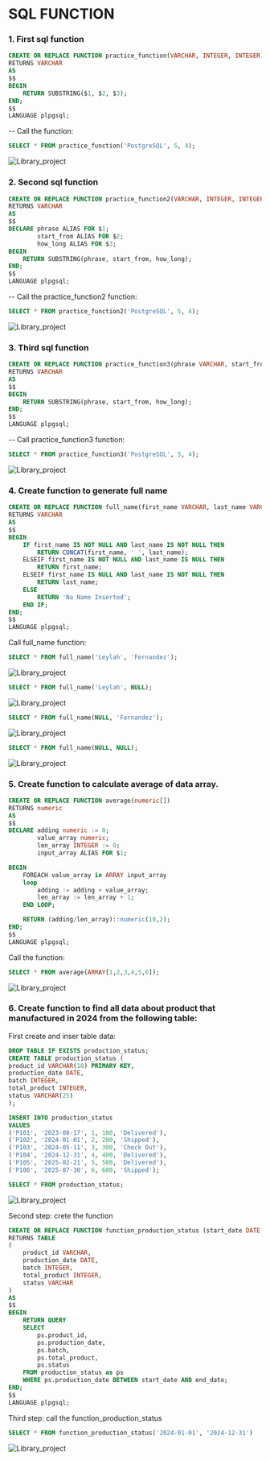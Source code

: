# SQL FUNCTION

### 1. First sql function

```sql
CREATE OR REPLACE FUNCTION practice_function(VARCHAR, INTEGER, INTEGER)
RETURNS VARCHAR
AS
$$
BEGIN
	RETURN SUBSTRING($1, $2, $3);
END;
$$
LANGUAGE plpgsql;
```

-- Call the function:
```sql
SELECT * FROM practice_function('PostgreSQL', 5, 4);
```

![Library_project](https://github.com/imdwipayana/PostgreSQL/blob/main/SQL%20Intermediate/SQL%20Function/image/number1.png)

### 2. Second sql function

```sql
CREATE OR REPLACE FUNCTION practice_function2(VARCHAR, INTEGER, INTEGER)
RETURNS VARCHAR
AS
$$
DECLARE phrase ALIAS FOR $1;
		start_from ALIAS FOR $2;
		how_long ALIAS FOR $3;
BEGIN
	RETURN SUBSTRING(phrase, start_from, how_long);
END;
$$
LANGUAGE plpgsql;
```

-- Call the practice_function2 function:
```sql
SELECT * FROM practice_function2('PostgreSQL', 5, 4);
```

![Library_project](https://github.com/imdwipayana/PostgreSQL/blob/main/SQL%20Intermediate/SQL%20Function/image/number2.png)

### 3. Third sql function

```sql
CREATE OR REPLACE FUNCTION practice_function3(phrase VARCHAR, start_from INTEGER, how_long INTEGER)
RETURNS VARCHAR
AS
$$
BEGIN
	RETURN SUBSTRING(phrase, start_from, how_long);
END;
$$
LANGUAGE plpgsql;
```

-- Call practice_function3 function:
```sql
SELECT * FROM practice_function3('PostgreSQL', 5, 4);
```

![Library_project](https://github.com/imdwipayana/PostgreSQL/blob/main/SQL%20Intermediate/SQL%20Function/image/number3.png)

### 4. Create function to generate full name

```sql
CREATE OR REPLACE FUNCTION full_name(first_name VARCHAR, last_name VARCHAR)
RETURNS VARCHAR
AS
$$
BEGIN
	IF first_name IS NOT NULL AND last_name IS NOT NULL THEN
		RETURN CONCAT(first_name, ' ', last_name);
	ELSEIF first_name IS NOT NULL AND last_name IS NULL THEN
		RETURN first_name;
	ELSEIF first_name IS NULL AND last_name IS NOT NULL THEN
		RETURN last_name;
	ELSE
		RETURN 'No Name Inserted';
	END IF;
END;
$$
LANGUAGE plpgsql;
```
Call full_name function:
```sql
SELECT * FROM full_name('Leylah', 'Fernandez');
```
![Library_project](https://github.com/imdwipayana/PostgreSQL/blob/main/SQL%20Intermediate/SQL%20Function/image/number4call1.png)

```sql
SELECT * FROM full_name('Leylah', NULL);
```
![Library_project](https://github.com/imdwipayana/PostgreSQL/blob/main/SQL%20Intermediate/SQL%20Function/image/number4call2.png)

```sql
SELECT * FROM full_name(NULL, 'Fernandez');
```
![Library_project](https://github.com/imdwipayana/PostgreSQL/blob/main/SQL%20Intermediate/SQL%20Function/image/number4call3.png)

```sql
SELECT * FROM full_name(NULL, NULL);
```
![Library_project](https://github.com/imdwipayana/PostgreSQL/blob/main/SQL%20Intermediate/SQL%20Function/image/number4call4.png)


### 5. Create function to calculate average of data array.

```sql
CREATE OR REPLACE FUNCTION average(numeric[])
RETURNS numeric
AS
$$
DECLARE adding numeric := 0;
		value_array numeric;
		len_array INTEGER := 0;
		input_array ALIAS FOR $1;

BEGIN
	FOREACH value_array in ARRAY input_array
	loop
		adding := adding + value_array;
		len_array := len_array + 1;
	END LOOP;

	RETURN (adding/len_array)::numeric(10,2);
END;
$$
LANGUAGE plpgsql;
```
Call the function:
```sql
SELECT * FROM average(ARRAY[1,2,3,4,5,6]);
```

![Library_project](https://github.com/imdwipayana/PostgreSQL/blob/main/SQL%20Intermediate/SQL%20Function/image/number5.png)

### 6. Create function to find all data about product that manufactured in 2024 from the following table:
First create and inser table data:
```sql
DROP TABLE IF EXISTS production_status;
CREATE TABLE production_status (
product_id VARCHAR(10) PRIMARY KEY,
production_date DATE,
batch INTEGER,
total_product INTEGER,
status VARCHAR(25)
);

INSERT INTO production_status
VALUES
('P101', '2023-08-17', 1, 100, 'Delivered'),
('P102', '2024-01-01', 2, 200, 'Shipped'),
('P103', '2024-05-11', 3, 300, 'Check Out'),
('P104', '2024-12-31', 4, 400, 'Delivered'),
('P105', '2025-02-21', 5, 500, 'Delivered'),
('P106', '2025-07-30', 6, 600, 'Shipped');

SELECT * FROM production_status;
```
![Library_project](https://github.com/imdwipayana/PostgreSQL/blob/main/SQL%20Intermediate/SQL%20Function/image/number6table.png)

Second step: crete the function

```sql
CREATE OR REPLACE FUNCTION function_production_status (start_date DATE, end_date DATE)
RETURNS TABLE
(
	product_id VARCHAR,
	production_date DATE,
	batch INTEGER,
	total_product INTEGER,
	status VARCHAR
)
AS
$$
BEGIN
	RETURN QUERY
	SELECT
		ps.product_id,
		ps.production_date,
		ps.batch,
		ps.total_product,
		ps.status
	FROM production_status as ps
	WHERE ps.production_date BETWEEN start_date AND end_date;
END;
$$
LANGUAGE plpgsql;
```
Third step: call the function_production_status

```sql
SELECT * FROM function_production_status('2024-01-01', '2024-12-31')
```

![Library_project](https://github.com/imdwipayana/PostgreSQL/blob/main/SQL%20Intermediate/SQL%20Function/image/number6result.png)
